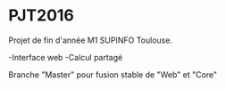 # PJT2016

Projet de fin d'année M1 SUPINFO Toulouse.

-Interface web
-Calcul partagé

Branche "Master" pour fusion stable de "Web" et "Core"
